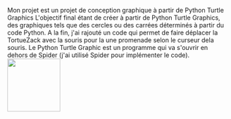 Mon projet est un projet de conception graphique à partir de Python Turtle Graphics
L'objectif final étant de créer à partir de Python Turtle Graphics, des graphiques tels que des cercles ou des carrées déterminés à partir du code Python. A la fin, j'ai rajouté un code qui permet de faire déplacer la TortueZack avec la souris pour la une promenade selon le curseur dela souris.
Le Python Turtle Graphic est un programme qui va s'ouvrir en dehors de Spider (j'ai utilisé Spider pour implémenter le code).
<img src="turtle1" witdth="80" height="120"></img>
